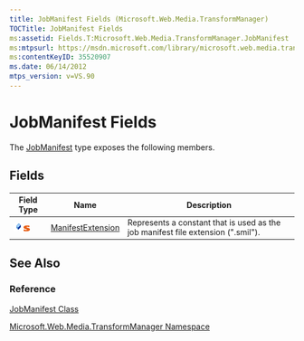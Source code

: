 ```yaml
---
title: JobManifest Fields (Microsoft.Web.Media.TransformManager)
TOCTitle: JobManifest Fields
ms:assetid: Fields.T:Microsoft.Web.Media.TransformManager.JobManifest
ms:mtpsurl: https://msdn.microsoft.com/library/microsoft.web.media.transformmanager.jobmanifest_fields(v=VS.90)
ms:contentKeyID: 35520907
ms.date: 06/14/2012
mtps_version: v=VS.90
---
```


# JobManifest Fields

The [JobManifest](jobmanifest-class-microsoft-web-media-transformmanager.md) type exposes the following members.

## Fields

|Field Type|Name|Description|
|--- |--- |--- |
|![Public field](images/Hh125771.pubfield(en-us,VS.90).gif "Public field")![Static member](images/Hh125771.static(en-us,VS.90).gif "Static member")|[ManifestExtension](jobmanifest-manifestextension-field-microsoft-web-media-transformmanager.md)|Represents a constant that is used as the job manifest file extension (".smil").|

## See Also

### Reference

[JobManifest Class](jobmanifest-class-microsoft-web-media-transformmanager.md)

[Microsoft.Web.Media.TransformManager Namespace](microsoft-web-media-transformmanager-namespace.md)
